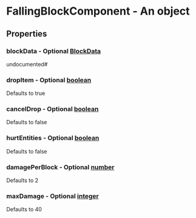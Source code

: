 

# FallingBlockComponent - An object



## Properties



### blockData - Optional [BlockData](BlockData)



undocumented#



### dropItem - Optional [boolean](boolean)



Defaults to true



### cancelDrop - Optional [boolean](boolean)



Defaults to false



### hurtEntities - Optional [boolean](boolean)



Defaults to false



### damagePerBlock - Optional [number](number)



Defaults to 2



### maxDamage - Optional [integer](integer)



Defaults to 40


